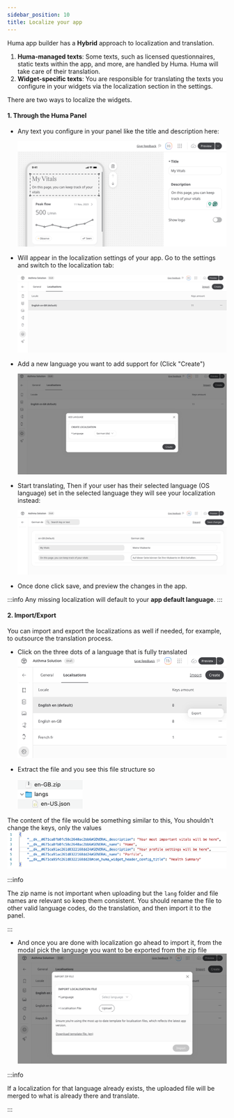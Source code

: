 ```yaml
---
sidebar_position: 10
title: Localize your app
---
```


Huma app builder has a **Hybrid** approach to localization and translation.

1. **Huma-managed texts**: Some texts, such as licensed questionnaires, static texts within the app, and more, are
   handled by Huma. Huma will take care of their translation.
2. **Widget-specific texts**: You are responsible for translating the texts you configure in your widgets via the
   localization section in the settings.

There are two ways to localize the widgets.

#### 1. Through the Huma Panel

- Any text you configure in your panel like the title and description here:

  ![alt text](<../assets/localization-builder-config.png>)
- Will appear in the localization settings of your app. Go to the settings and switch to the localization tab:

  ![alt text](<../assets/localization-settings.png>)
- Add a new language you want to add support for (Click "Create")

  ![alt text](<../assets/localization-new-lang.png>)
- Start translating, Then if your user has their selected language (OS language) set in the selected language they
  will see your localization instead:

  ![alt text](<../assets/localization-localize.png>)
- Once done click save, and preview the changes in the app.

:::info
Any missing localization will default to your **app default language**.
:::

#### 2. Import/Export

You can import and export the localizations as well if needed, for example, to outsource the translation process.

- Click on the three dots of a language that is fully translated
  ![alt text](<../assets/localization-export-import.png>)

- Extract the file and you see this file structure so

  ![alt text](<../assets/localization-export-content.png>)

The content of the file would be something similar to this, You shouldn't change the keys, only the values
![alt text](<../assets/localization-export-file-content.png>)

:::info

The zip name is not important when uploading but the `lang` folder and file names are relevant so keep them
consistent. You should rename the file to other valid language codes, do the translation, and then import it to the
panel.

:::

- And once you are done with localization go ahead to import it, from the modal pick the language you want to be
  exported from the zip file
  ![alt text](<../assets/localization-import-dialogue.png>)

:::info

If a localization for that language already exists, the uploaded file will be merged to what is already there and
translate.

:::